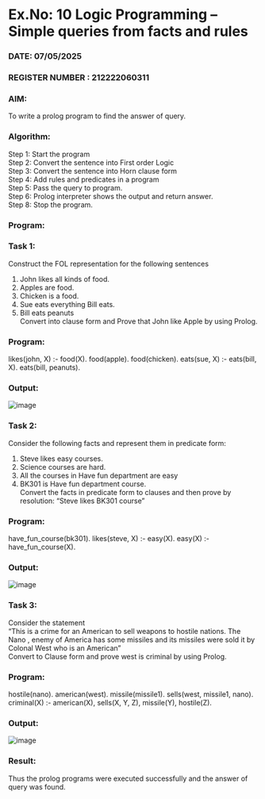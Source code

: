 # Ex.No: 10  Logic Programming –  Simple queries from facts and rules
### DATE:  07/05/2025                                                                       
### REGISTER NUMBER : 212222060311
### AIM: 
To write a prolog program to find the answer of query. 
###  Algorithm:
 Step 1: Start the program <br> 
 Step 2: Convert the sentence into First order Logic  <br> 
 Step 3:  Convert the sentence into Horn clause form  <br> 
 Step 4: Add rules and predicates in a program   <br> 
 Step 5:  Pass the query to program. <br> 
 Step 6: Prolog interpreter shows the output and return answer. <br> 
 Step 8:  Stop the program.
### Program:
### Task 1:
Construct the FOL representation for the following sentences <br> 
1.	John likes all kinds of food.  <br> 
2.	Apples are food.  <br> 
3.	Chicken is a food.  <br> 
4.	Sue eats everything Bill eats. <br> 
5.	 Bill eats peanuts  <br> 
   Convert into clause form and Prove that John like Apple by using Prolog. <br>

### Program:
likes(john, X) :- food(X).
food(apple).
food(chicken).
eats(sue, X) :- eats(bill, X).
eats(bill, peanuts).

### Output:
![image](https://github.com/user-attachments/assets/083d53a4-a92d-452e-b31d-92d87ce74439)

### Task 2:
Consider the following facts and represent them in predicate form: <br>              
1.	Steve likes easy courses. <br> 
2.	Science courses are hard. <br> 
3. All the courses in Have fun department are easy <br> 
4. BK301 is Have fun department course.<br> 
Convert the facts in predicate form to clauses and then prove by resolution: “Steve likes BK301 course”<br> 

### Program:
have_fun_course(bk301).
likes(steve, X) :- easy(X).
easy(X) :- have_fun_course(X).

### Output:
![image](https://github.com/user-attachments/assets/52551faa-25ad-4f3c-bd6f-700aca6363b7)

### Task 3:
Consider the statement <br> 
“This is a crime for an American to sell weapons to hostile nations. The Nano , enemy of America has some missiles and its missiles were sold it by Colonal West who is an American” <br> 
Convert to Clause form and prove west is criminal by using Prolog.<br> 
### Program:
hostile(nano).
american(west).
missile(missile1).
sells(west, missile1, nano).
criminal(X) :- american(X), sells(X, Y, Z), missile(Y), hostile(Z).

### Output:
![image](https://github.com/user-attachments/assets/f3b2bb9c-313b-487c-aac9-f9c4c71360d2)

### Result:
Thus the prolog programs were executed successfully and the answer of query was found.
